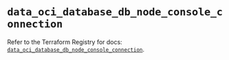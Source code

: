 # `data_oci_database_db_node_console_connection`

Refer to the Terraform Registry for docs: [`data_oci_database_db_node_console_connection`](https://registry.terraform.io/providers/oracle/oci/6.18.0/docs/data-sources/database_db_node_console_connection).
